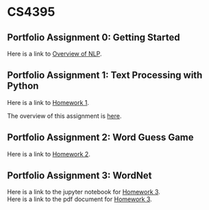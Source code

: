 # CS4395

## Portfolio Assignment 0: Getting Started

Here is a link to [Overview of NLP](Overview_of_NLP.pdf).

## Portfolio Assignment 1: Text Processing with Python

Here is a link to [Homework 1](Homework1_axi180011.py).

The overview of this assignment is [here](PA1_Overview.md).

## Portfolio Assignment 2: Word Guess Game

Here is a link to [Homework 2](Homework2_axi180011.py).

## Portfolio Assignment 3: WordNet

Here is a link to the jupyter notebook for [Homework 3](Homework3_axi180011.ipynb).  
Here is a link to the pdf document for [Homework 3](Homework3_axi180011.pdf).
